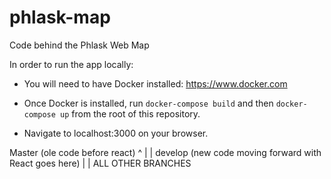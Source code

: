 # phlask-map
Code behind the Phlask Web Map

In order to run the app locally:
* You will need to have Docker installed: https://www.docker.com

* Once Docker is installed, run `docker-compose build` and then `docker-compose up` from the root of this repository.

* Navigate to localhost:3000 on your browser.

Master (ole code before react)
  ^
  |
  |
develop (new code moving forward with React goes here)
  |
  |
  ALL OTHER BRANCHES
